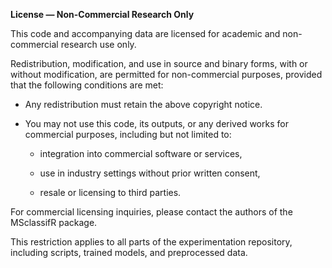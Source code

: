 **License — Non-Commercial Research Only**

This code and accompanying data are licensed for academic and non-commercial research use only.

Redistribution, modification, and use in source and binary forms, with or without modification, are permitted for non-commercial purposes, provided that the following conditions are met:

- Any redistribution must retain the above copyright notice.

- You may not use this code, its outputs, or any derived works for commercial purposes, including but not limited to:

    - integration into commercial software or services,

    - use in industry settings without prior written consent,

    - resale or licensing to third parties.

For commercial licensing inquiries, please contact the authors of the MSclassifR package.

This restriction applies to all parts of the experimentation repository, including scripts, trained models, and preprocessed data.